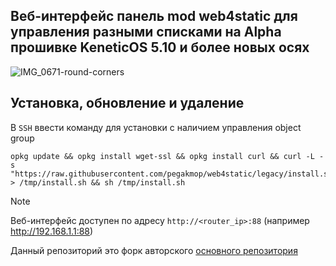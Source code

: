 ## Веб-интерфейс панель mod web4static для управления разными списками на Alpha прошивке KeneticOS 5.10 и более новых осях

![IMG_0671-round-corners](https://github.com/user-attachments/assets/8b0e44b3-bf50-464f-b389-04a7e8f8f29c)

## Установка, обновление и удаление

В `SSH` ввести команду для установки с наличием управления object group 
```shell
opkg update && opkg install wget-ssl && opkg install curl && curl -L -s "https://raw.githubusercontent.com/pegakmop/web4static/legacy/install.sh" > /tmp/install.sh && sh /tmp/install.sh
```

> [!NOTE]
> Веб-интерфейс доступен по адресу `http://<router_ip>:88` (например http://192.168.1.1:88)<br/>


Данный репозиторий это форк авторского [основного репозитория](https://github.com/spatiumstas/web4static)
